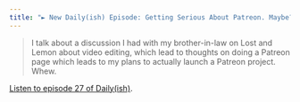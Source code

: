 ```yaml
---
title: "► New Daily(ish) Episode: Getting Serious About Patreon. Maybe?"
---
```

<blockquote><p>
  I talk about a discussion I had with my brother-in-law on Lost and Lemon about video editing, which lead to thoughts on doing a Patreon page which leads to my plans to actually launch a Patreon project. Whew.
</p></blockquote>
<p><a href="http://goodstuff.fm/dailyish/27">Listen to episode 27 of Daily(ish)</a>.</p>
